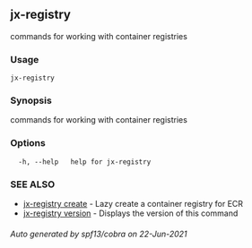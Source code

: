## jx-registry

commands for working with container registries

### Usage

```
jx-registry
```

### Synopsis

commands for working with container registries

### Options

```
  -h, --help   help for jx-registry
```

### SEE ALSO

* [jx-registry create](jx-registry_create.md)	 - Lazy create a container registry for ECR
* [jx-registry version](jx-registry_version.md)	 - Displays the version of this command

###### Auto generated by spf13/cobra on 22-Jun-2021

